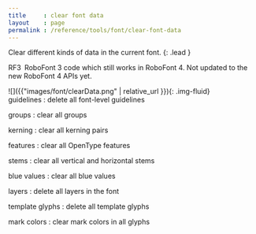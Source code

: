 ```yaml
---
title     : clear font data
layout    : page
permalink : /reference/tools/font/clear-font-data
---
```


Clear different kinds of data in the current font.
{: .lead }

<span class="badge text-bg-warning rounded-0">RF3</span> RoboFont 3 code which still works in RoboFont 4. Not updated to the new RoboFont 4 APIs yet.


<div class='row'>

<div class='col-sm-4' markdown='1'>
![]({{"images/font/clearData.png" | relative_url }}){: .img-fluid}
</div>

<div class='col-sm-8' markdown='1'>
guidelines
: delete all font-level guidelines

groups
: clear all groups

kerning
: clear all kerning pairs

features
: clear all OpenType features

stems
: clear all vertical and horizontal stems

blue values
: clear all blue values

layers
: delete all layers in the font

template glyphs
: delete all template glyphs

mark colors
: clear mark colors in all glyphs
</div>

</div>
